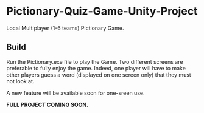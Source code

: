 # Pictionary-Quiz-Game-Unity-Project
Local Multiplayer (1-6 teams) Pictionary Game.

## Build

Run the Pictionary.exe file to play the Game. Two different screens are preferable to fully enjoy the game. Indeed, one player will have to make other players guess a word (displayed on one screen only) that they must not look at. 

A new feature will be available soon for one-sreen use.

**FULL PROJECT COMING SOON.**
